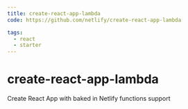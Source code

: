 ```yaml
---
title: create-react-app-lambda
code: https://github.com/netlify/create-react-app-lambda

tags: 
  - react
  - starter
---
```


# create-react-app-lambda

Create React App with baked in Netlify functions support
